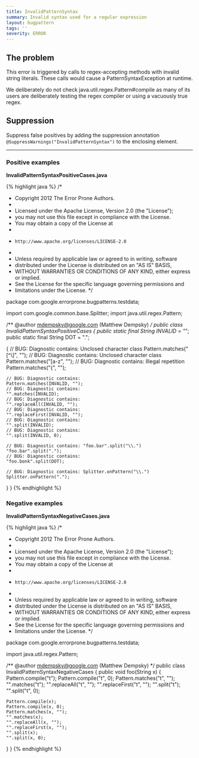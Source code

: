```yaml
---
title: InvalidPatternSyntax
summary: Invalid syntax used for a regular expression
layout: bugpattern
tags: ''
severity: ERROR
---
```


<!--
*** AUTO-GENERATED, DO NOT MODIFY ***
To make changes, edit the @BugPattern annotation or the explanation in docs/bugpattern.
-->

## The problem
This error is triggered by calls to regex-accepting methods with invalid string
literals. These calls would cause a PatternSyntaxException at runtime.

We deliberately do not check java.util.regex.Pattern#compile as many of its
users are deliberately testing the regex compiler or using a vacuously true
regex.

## Suppression
Suppress false positives by adding the suppression annotation `@SuppressWarnings("InvalidPatternSyntax")` to the enclosing element.

----------

### Positive examples
__InvalidPatternSyntaxPositiveCases.java__

{% highlight java %}
/*
 * Copyright 2012 The Error Prone Authors.
 *
 * Licensed under the Apache License, Version 2.0 (the "License");
 * you may not use this file except in compliance with the License.
 * You may obtain a copy of the License at
 *
 *     http://www.apache.org/licenses/LICENSE-2.0
 *
 * Unless required by applicable law or agreed to in writing, software
 * distributed under the License is distributed on an "AS IS" BASIS,
 * WITHOUT WARRANTIES OR CONDITIONS OF ANY KIND, either express or implied.
 * See the License for the specific language governing permissions and
 * limitations under the License.
 */

package com.google.errorprone.bugpatterns.testdata;

import com.google.common.base.Splitter;
import java.util.regex.Pattern;

/** @author mdempsky@google.com (Matthew Dempsky) */
public class InvalidPatternSyntaxPositiveCases {
  public static final String INVALID = "*";
  public static final String DOT = ".";

  {
    // BUG: Diagnostic contains: Unclosed character class
    Pattern.matches("[^\\]", "");
    // BUG: Diagnostic contains: Unclosed character class
    Pattern.matches("[a-z", "");
    // BUG: Diagnostic contains: Illegal repetition
    Pattern.matches("{", "");

    // BUG: Diagnostic contains:
    Pattern.matches(INVALID, "");
    // BUG: Diagnostic contains:
    "".matches(INVALID);
    // BUG: Diagnostic contains:
    "".replaceAll(INVALID, "");
    // BUG: Diagnostic contains:
    "".replaceFirst(INVALID, "");
    // BUG: Diagnostic contains:
    "".split(INVALID);
    // BUG: Diagnostic contains:
    "".split(INVALID, 0);

    // BUG: Diagnostic contains: "foo.bar".split("\\.")
    "foo.bar".split(".");
    // BUG: Diagnostic contains:
    "foo.bonk".split(DOT);

    // BUG: Diagnostic contains: Splitter.onPattern("\\.")
    Splitter.onPattern(".");
  }
}
{% endhighlight %}

### Negative examples
__InvalidPatternSyntaxNegativeCases.java__

{% highlight java %}
/*
 * Copyright 2012 The Error Prone Authors.
 *
 * Licensed under the Apache License, Version 2.0 (the "License");
 * you may not use this file except in compliance with the License.
 * You may obtain a copy of the License at
 *
 *     http://www.apache.org/licenses/LICENSE-2.0
 *
 * Unless required by applicable law or agreed to in writing, software
 * distributed under the License is distributed on an "AS IS" BASIS,
 * WITHOUT WARRANTIES OR CONDITIONS OF ANY KIND, either express or implied.
 * See the License for the specific language governing permissions and
 * limitations under the License.
 */

package com.google.errorprone.bugpatterns.testdata;

import java.util.regex.Pattern;

/** @author mdempsky@google.com (Matthew Dempsky) */
public class InvalidPatternSyntaxNegativeCases {
  public void foo(String x) {
    Pattern.compile("t");
    Pattern.compile("t", 0);
    Pattern.matches("t", "");
    "".matches("t");
    "".replaceAll("t", "");
    "".replaceFirst("t", "");
    "".split("t");
    "".split("t", 0);

    Pattern.compile(x);
    Pattern.compile(x, 0);
    Pattern.matches(x, "");
    "".matches(x);
    "".replaceAll(x, "");
    "".replaceFirst(x, "");
    "".split(x);
    "".split(x, 0);
  }
}
{% endhighlight %}

